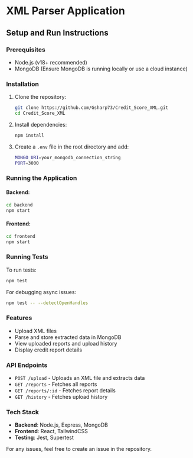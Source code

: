 # XML Parser Application

## Setup and Run Instructions

### Prerequisites
- Node.js (v18+ recommended)
- MongoDB (Ensure MongoDB is running locally or use a cloud instance)

### Installation
1. Clone the repository:
   ```sh
   git clone https://github.com/Gsharp73/Credit_Score_XML.git
   cd Credit_Score_XML
   ```
2. Install dependencies:
   ```sh
   npm install
   ```
3. Create a `.env` file in the root directory and add:
   ```sh
   MONGO_URI=your_mongodb_connection_string
   PORT=3000
   ```

### Running the Application
#### Backend:
```sh
cd backend
npm start
```
#### Frontend:
```sh
cd frontend
npm start
```

### Running Tests
To run tests:
```sh
npm test
```
For debugging async issues:
```sh
npm test -- --detectOpenHandles
```

### Features
- Upload XML files
- Parse and store extracted data in MongoDB
- View uploaded reports and upload history
- Display credit report details

### API Endpoints
- `POST /upload` - Uploads an XML file and extracts data
- `GET /reports` - Fetches all reports
- `GET /reports/:id` - Fetches report details
- `GET /history` - Fetches upload history

### Tech Stack
- **Backend**: Node.js, Express, MongoDB
- **Frontend**: React, TailwindCSS
- **Testing**: Jest, Supertest

For any issues, feel free to create an issue in the repository.

